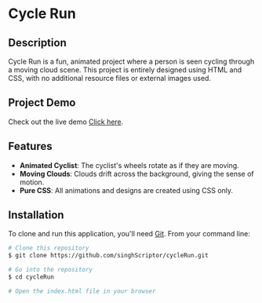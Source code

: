 # Cycle Run

## Description
Cycle Run is a fun, animated project where a person is seen cycling through a moving cloud scene. This project is entirely designed using HTML and CSS, with no additional resource files or external images used.

## Project Demo
Check out the live demo [Click here](https://singhscriptor.github.io/cycleRun/).

## Features
- **Animated Cyclist**: The cyclist's wheels rotate as if they are moving.
- **Moving Clouds**: Clouds drift across the background, giving the sense of motion.
- **Pure CSS**: All animations and designs are created using CSS only.

## Installation
To clone and run this application, you'll need [Git](https://git-scm.com). From your command line:

```bash
# Clone this repository
$ git clone https://github.com/singhScriptor/cycleRun.git

# Go into the repository
$ cd cycleRun

# Open the index.html file in your browser
